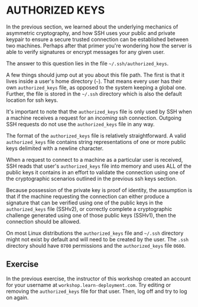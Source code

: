 # AUTHORIZED KEYS

In the previous section, we learned about the underlying mechanics of asymmetric
cryptography, and how SSH uses your public and private keypair to ensure a
secure trusted connection can be established between two machines. Perhaps after
that primer you're wondering how the server is able to verify signatures or
encrypt messages for any given user.

The answer to this question lies in the file `~/.ssh/authorized_keys`.

A few things should jump out at you about this file path. The first is that it
lives inside a user's home directory (`~`). That means every user has their own
`authorized_keys` file, as opposed to the system keeping a global one. Further,
the file is stored in the `~/.ssh` directory which is also the default location
for ssh keys.

It's important to note that the `authorized_keys` file is only used by SSH when
a machine receives a request for an *incoming* ssh connection. Outgoing SSH
requests do not use the `authorized_keys` file in any way.

The format of the `authorized_keys` file is relatively straightforward. A valid
`authorized_keys` file contains string representations of one or more public
keys delimited with a newline character.

When a request to connect to a machine as a particular user is received, SSH
reads that user's `authorized_keys` file into memory and uses ALL of the public
keys it contains in an effort to validate the connection using one of the
cryptographic scenarios outlined in the previous ssh keys section.

Because possession of the private key is proof of identity, the assumption is
that if the machine requesting the connection can either produce a signature
that can be verified using one of the public keys in the `authorized_keys` file
(SSHv2), or correctly complete a cryptographic challenge generated using one of
those public keys (SSHv1), then the connection should be allowed.

On most Linux distributions the `authorized_keys` file and `~/.ssh` directory
might not exist by default and will need to be created by the user. The `.ssh`
directory should have `0700` permissions and the `authorized_keys` file `0600`.

## Exercise

In the previous exercise, the instructor of this workshop created an account
for your username at `workshop.learn-deployment.com`. Try editing or removing
the `authorized_keys` file for that user. Then, log off and try to log on again.
